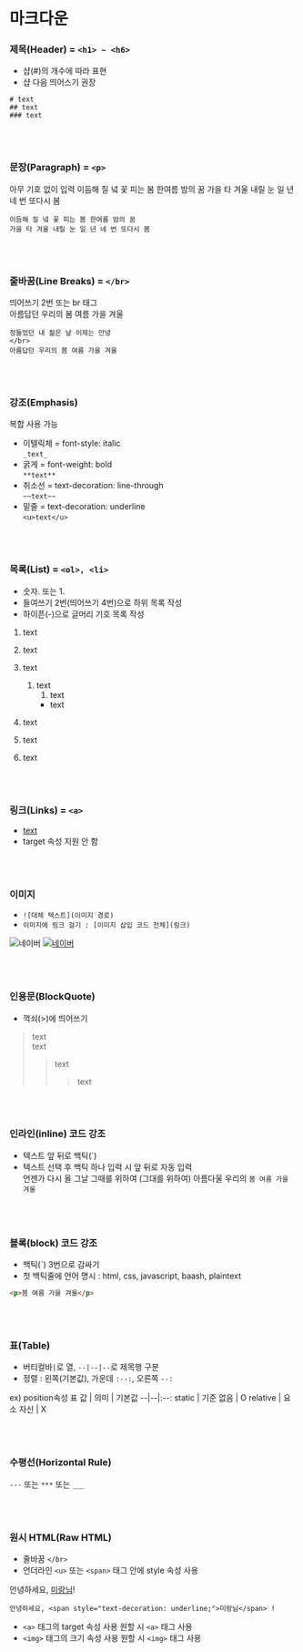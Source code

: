 # 마크다운

### 제목(Header) = `<h1> ~ <h6>`
- 샵(#)의 개수에 따라 표현
- 샵 다음 띄어스기 권장
```
# text
## text
### text
```
</br></br>



### 문장(Paragraph) = `<p>`
아무 기호 없이 입력
이듬해 질 녘 꽃 피는 봄 한여름 밤의 꿈
가을 타 겨울 내릴 눈 일 년 네 번 또다시 봄
```
이듬해 질 녘 꽃 피는 봄 한여름 밤의 꿈  
가을 타 겨울 내릴 눈 일 년 네 번 또다시 봄
```
</br></br>



### 줄바꿈(Line Breaks) = `</br>`
띄어쓰기 2번 또는 br 태그
</br>
아름답던 우리의 봄 여름 가을 겨울
```
정들었던 내 젊은 날 이제는 안녕
</br>
아름답던 우리의 봄 여름 가을 겨울
```
</br></br>



### 강조(Emphasis)
복합 사용 가능
- 이텔릭체 = font-style: italic  
`_text_`
- 굵게 = font-weight: bold  
`**text**`
- 취소선 = text-decoration: line-through  
`~~text~~`
- 밑줄 = text-decoration: underline  
`<u>text</u>`

</br></br>



### 목록(List) = `<ol>, <li>`
- 숫자. 또는 1.
- 들여쓰기 2번(띄어쓰기 4번)으로 하위 목록 작성
- 하이픈(-)으로 글머리 기호 목록 작성

1. text
2. text
3. text
    1. text
        1. text
        - text

1. text
1. text
1. text

</br></br>



### 링크(Links) = `<a>`
- [text](링크 "title")
- target 속성 지원 안 함

</br></br>



### 이미지
- ```![대체 텍스트](이미지 경로)```
- ```이미지에 링크 걸기 : [이미지 삽입 코드 전체](링크)```  

![네이버](https://i.namu.wiki/i/p_1IEyQ8rYenO9YgAFp_LHIAW46kn6DXT0VKmZ_jKNijvYth9DieYZuJX_E_H_4GkCER_sVKhMqSyQYoW94JKA.svg)
[![네이버](https://i.namu.wiki/i/p_1IEyQ8rYenO9YgAFp_LHIAW46kn6DXT0VKmZ_jKNijvYth9DieYZuJX_E_H_4GkCER_sVKhMqSyQYoW94JKA.svg)](https://www.naver.com/)

</br></br>



### 인용문(BlockQuote)
- 꺽쇠(>)에 띄어쓰기
> text  
> text
>> text
>>> text

</br></br>



### 인라인(inline) 코드 강조
- 텍스트 앞 뒤로 백틱(`)
- 텍스트 선택 후 백틱 하나 입력 시 앞 뒤로 자동 입력  
언젠가 다시 올 그날 그때를 위하여 (그대를 위하여)
아름다울 우리의 `봄 여름 가을 겨울`
</br></br></br></br>


### 블록(block) 코드 강조
- 백틱(`) 3번으로 감싸기
- 첫 백틱줄에 언어 명시 : html, css, javascript, baash, plaintext
```html
<p>봄 여름 가을 겨울</p>
```
</br></br>



### 표(Table)
- 버티컬바`|`로 열, `--|--|--`로 제목행 구분  
- 정렬 : 왼쪽(기본값), 가운데 `:--:`, 오른쪽 `--:`

ex)
position속성 표
값 | 의미 | 기본값
--|--|:--:
static | 기준 없음 | O
relative | 요소 자신 | X

</br></br>



### 수평선(Horizontal Rule)
`---` 또는 `***` 또는 `___`

</br></br>



### 원시 HTML(Raw HTML)
- 줄바꿈 `</br>`
- 언더라인 `<u>` 또는 `<span>` 태그 안에 style 속성 사용

안녕하세요, <span style="text-decoration: underline;">미랑님</span>!
```
안녕하세요, <span style="text-decoration: underline;">미랑님</span> !
```
- `<a>` 태그의 target 속성 사용 원할 시 `<a>` 태그 사용
- `<img>` 태그의 크기 속성 사용 원할 시 `<img>` 태그 사용

</br></br>



